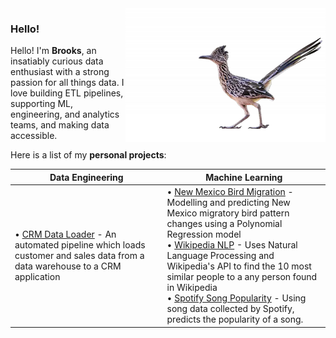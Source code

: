 <img align="right" src="greater-roadrunner-featured.png">

### Hello!

Hello!
I'm **Brooks**, an insatiably curious data enthusiast with a strong passion for all things data. I love building ETL pipelines, supporting ML, engineering, and analytics teams, and making data accessible.

Here is a list of my **personal projects**:

| **Data Engineering** | **Machine Learning** |
| ---------------------| ---------------------|
| • [CRM Data Loader]() - An automated pipeline which loads customer and sales data from a data warehouse to a CRM application  | • [New Mexico Bird Migration](https://github.com/brooksburkhead/Bird-Migration-Analysis) - Modelling and predicting New Mexico migratory bird pattern changes using a Polynomial Regression model <br>• [Wikipedia NLP]() - Uses Natural Language Processing and Wikipedia's API to find the 10 most similar people to a any person found in Wikipedia <br>• [Spotify Song Popularity]() - Using song data collected by Spotify, predicts the popularity of a song. 

